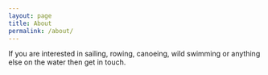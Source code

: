 ```yaml
---
layout: page
title: About
permalink: /about/
---
```


If you are interested in sailing, rowing, canoeing, wild swimming or anything else on the water then get in touch.